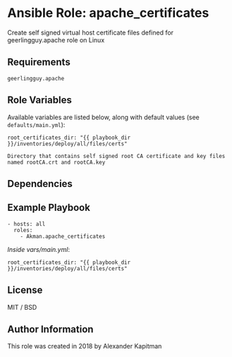 # Ansible Role: apache_certificates

Create self signed virtual host certificate files defined for geerlingguy.apache role on Linux

## Requirements

    geerlingguy.apache

## Role Variables

Available variables are listed below, along with default values (see `defaults/main.yml`):

    root_certificates_dir: "{{ playbook_dir }}/inventories/deploy/all/files/certs"

    Directory that contains self signed root CA certificate and key files
    named rootCA.crt and rootCA.key

## Dependencies

## Example Playbook

    - hosts: all
      roles:
        - Akman.apache_certificates

*Inside vars/main.yml*:

    root_certificates_dir: "{{ playbook_dir }}/inventories/deploy/all/files/certs"

## License

MIT / BSD

## Author Information

This role was created in 2018 by Alexander Kapitman
